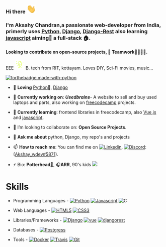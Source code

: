 <!--[![flyhigh][banner]]-->
### Hi there <img src="https://github.com/Akshay-ch-dj/Freecodecamp-projects/blob/master/images/wave.gif?raw=true" width="30px">

### I'm Aksahy Chandran,a passionate web-developer from India, primerly uses [Python][python], [Django][django], [Django-Rest][django_rest] also learning [javascript][javascript] aiming🔭 a full-stack 🏠.
#### Looking to contribute on open-source projects, 💞 Teamwork👨‍👩‍👦‍👦.

EEE <img src="https://github.com/Akshay-ch-dj/Freecodecamp-projects/blob/master/images/lightning.gif?raw=true" width="30px"> B. tech from RIT, kottayam. Loves DIY, Sci-Fi movies, music...
<!--
**Akshay-ch-dj/Akshay-ch-dj** is a ✨ _special_ ✨ repository because its `README.md` (this file) appears on your GitHub profile.-->

[![forthebadge made-with-python](https://forthebadge.com/images/badges/made-with-python.svg)](https://github.com/Akshay-ch-dj)

- 💜 **Loving** [Python][python]🐍, [Django][django] 

- 🔭 **Currently working on**: ***Usedbrains***- A website to sell and buy used laptops and parts, also working on [freecodecamp][freecodecamp] projects.
 
- 🌱 **Currently learning**: frontend libraries in freecodecamp, also [Vue.js][vue] and [javascript][javascript].
   
- 👯 I’m looking to collaborate on: **Open Source Projects**.
<!-- 🤔 I’m looking for help with ...-->
- 💬 **Ask me about** python, Django, my repo's and projects

- 📫 **How to reach me**: You can find me on [![Linkedin](https://img.shields.io/badge/-LinkedIn-blue?style=flat&logo=Linkedin&logoColor=white)][linkedin], [![Discord](https://img.shields.io/badge/-Discord-7289da?style=flat&logo=Discord&logoColor=002b59)][discord]: ([Akshay_wdev#5871][discord]).
<!-- 😄 Pronouns: ...-->
- ⚡ Bio: **Potterhead**[🧹️][potterhead], 🎧**ARR**, 90's kids <img src="https://img.shields.io/badge/-SWAG-ff9f40?style=social&logo=Windows-XP&logoColor=1c56ba">

<!--🏡 [website][website] **|** 
🐦 [twitter][twitter] **|** 
📺 [youtube][youtube] **|** 
🎥 [twitch][twitch] **|** 
📦 [npm][npm] **|** 
📷 [instagram][instagram] **|** 
👔 [linkedin][linkedin]-->

# Skills #
 
- Programming Languages - [<img alt="Python" src="https://img.shields.io/badge/-Python-597fbd?logo=Python&logoColor=White&style=flat-square">][python] [<img alt="Javascript" src="https://img.shields.io/badge/-Javascript-f79328?logo=Javascript&logoColor=White&style=flat-square">][javascript] <img alt="C" src="https://img.shields.io/badge/-5d646e?logo=C&logoColor=e6f0ff&style=flat-square"> 

- Web Languages - [<img alt="HTML5" src="https://img.shields.io/badge/-HTML-Red?logo=HTML5&logoColor=White&style=flat-square">][html5] [<img alt="CSS3" src="https://img.shields.io/badge/-CSS-00804a?logo=CSS3&logoColor=c9f2d8&style=flat-square">][css3]

- Libraries/Frameworks - [<img alt="Django" src="https://img.shields.io/badge/-Django-2f5c46?logo=Django&logoColor=Green&style=flat-square">][django] [<img alt="vue" src="https://img.shields.io/badge/-Vue.js-38c981?logo=Vue.js&logoColor=White&style=flat-square">][vue] [<img alt="djangorest" src="https://img.shields.io/badge/-Django Rest-a85b02?logo=Django&logoColor=White&style=flat-square">][django_rest]

- Databases - [<img alt="Postgress" src="https://img.shields.io/badge/-PostgreSQL-368abf?logo=PostgreSQL&logoColor=00406e&style=flat-square">][postgresql] 
- Tools - [<img alt="Docker" src="https://img.shields.io/badge/-Docker-0083bf?logo=Docker&logoColor=White&style=flat-square">][docker] [<img alt="Travis" src="https://img.shields.io/badge/-Travis-Yellow?logo=Travis&logoColor=Yelllow&style=flat-square">][travis] [<img alt="Git" src="https://img.shields.io/badge/-Git-Red?logo=Git&logoColor=White&style=flat-square">][git]

[banner]: #
[javascript]: https://www.javascript.com/
[vue]: https://vuejs.org/
[python]: https://www.python.org/
[django]: https://www.djangoproject.com/
[django_rest]: https://www.django-rest-framework.org/
[docker]: https://www.docker.com/
[travis]: https://travis-ci.org/
[freecodecamp]: https://www.freecodecamp.org/
[codepen]: https://codepen.io/
[html5]: https://developer.mozilla.org/en-US/docs/Web/Guide/HTML/HTML5
[css3]: https://developer.mozilla.org/en-US/docs/Web/CSS
[postgresql]: https://www.postgresql.org/
[linkedin]: https://www.linkedin.com/in/akshay-chandran/
[vagrant]: https://www.vagrantup.com/
[potterhead]: https://www.wizardingworld.com/
[discord]: https://discord.com/
[git]: https://git-scm.com/
